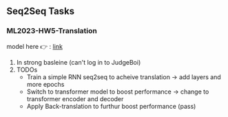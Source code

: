## Seq2Seq Tasks
### ML2023-HW5-Translation
model here :point_right: : [link]()
1. In strong basleine (can't log in to JudgeBoi)
2. TODOs
   * Train a simple RNN seq2seq to acheive translation -> add layers and more epochs
   * Switch to transformer model to boost performance -> change to transformer encoder and decoder
   * Apply Back-translation to furthur boost performance (pass)
